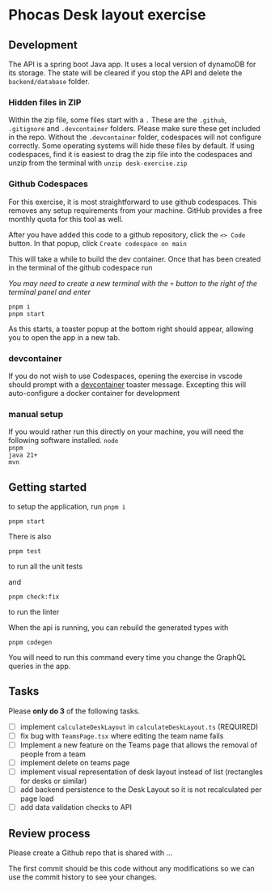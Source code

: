 # Phocas Desk layout exercise

## Development
The API is a spring boot Java app. It uses a local version of dynamoDB for its storage.
The state will be cleared if you stop the API and delete the `backend/database` folder.

### Hidden files in ZIP
Within the zip file, some files start with a `.` These are the `.github`, `.gitignore` and `.devcontainer` folders. Please make sure these get included in the repo. Without the `.devcontainer` folder, codespaces will not configure correctly.
Some operating systems will hide these files by default. If using codespaces, find it is easiest to drag the zip file into the codespaces and unzip from the terminal with `unzip desk-exercise.zip`

### Github Codespaces
For this exercise, it is most straightforward to use github codespaces. This removes any setup requirements from your machine. GitHub provides a free monthly quota for this tool as well.

After you have added this code to a github repository, click the `<> Code` button.
In that popup, click `Create codespace on main`

This will take a while to build the dev container.
Once that has been created in the terminal of the github codespace run

*You may need to create a new terminal with the `+` button to the right of the terminal panel and enter*

```
pnpm i
pnpm start
```

As this starts, a toaster popup at the bottom right should appear, allowing you to open the app in a new tab.


### devcontainer
If you do not wish to use Codespaces, opening the exercise in vscode should prompt with a [devcontainer](https://containers.dev/) toaster message. Excepting this will auto-configure a docker container for development

### manual setup
If you would rather run this directly on your machine, you will need the following software installed.
`node`<br>
`pnpm`<br>
`java 21+`<br>
`mvn`<br>


## Getting started
to setup the application, run
`pnpm i`

`pnpm start`

There is also

`pnpm test`

to run all the unit tests

and

`pnpm check:fix`

to run the linter

When the api is running, you can rebuild the generated types with

`pnpm codegen`

You will need to run this command every time you change the GraphQL queries in the app.

## Tasks
Please **only do 3** of the following tasks.
- [ ] implement `calculateDeskLayout` in `calculateDeskLayout.ts` (REQUIRED)
- [ ] fix bug with `TeamsPage.tsx` where editing the team name fails
- [ ] Implement a new feature on the Teams page that allows the removal of people from a team
- [ ] implement delete on teams page
- [ ] implement visual representation of desk layout instead of list (rectangles for desks or similar)
- [ ] add backend persistence to the Desk Layout so it is not recalculated per page load
- [ ] add data validation checks to API

## Review process
Please create a Github repo that is shared with ...

The first commit should be this code without any modifications so we can use the commit history to see your changes.
